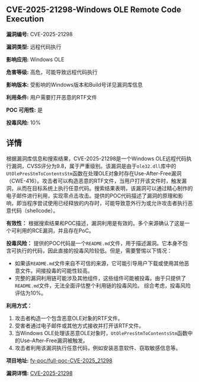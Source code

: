 ## CVE-2025-21298-Windows OLE Remote Code Execution

**漏洞编号:** CVE-2025-21298

**漏洞类型:** 远程代码执行

**影响应用:** Windows OLE

**危害等级:** 高危，可能导致远程代码执行

**影响版本:** 受影响的Windows版本和Build号详见漏洞库信息

**利用条件:** 用户需要打开恶意的RTF文件

**POC 可用性:** 是

**投毒风险:** 10%

## 详情

根据漏洞库信息和搜索结果，CVE-2025-21298是一个Windows OLE远程代码执行漏洞，CVSS评分为9.8，属于严重级别。该漏洞是由于`ole32.dll`库中的`UtOlePresStmToContentsStm`函数在处理OLE对象时存在Use-After-Free漏洞（CWE-416）。攻击者可以构造恶意的RTF文件，当用户打开该文件时，触发漏洞，从而在目标系统上执行任意代码。搜索结果表明，该漏洞可以通过精心制作的电子邮件进行利用，实现零点击攻击。提供的POC代码描述了漏洞的原理和影响，即当程序尝试使用已经释放的内存时，可能导致意外行为或允许攻击者执行恶意代码（shellcode）。

**有效性：**
根据搜索结果和POC描述，漏洞利用是有效的。多个来源确认了这是一个可利用的RCE漏洞，并且存在PoC。

**投毒风险：**
提供的POC代码是一个`README.md`文件，用于描述漏洞。它本身不包含可执行的代码，因此直接的投毒风险较低。但是，需要警惕以下情况：
*   如果该`README.md`文件来自不可信的来源，它可能引导用户下载或使用其他恶意文件。间接投毒的可能性较高。
*   完整的漏洞利用链可能涉及其他组件，这些组件可能被投毒。由于只提供了`README.md`文件，无法全面评估整个利用链的投毒风险。
综合考虑，投毒风险评估为10%。

**利用方式：**
1.  攻击者构造一个包含恶意OLE对象的RTF文件。
2.  受害者通过电子邮件或其他方式接收并打开该RTF文件。
3.  当Windows OLE处理该恶意OLE对象时，`UtOlePresStmToContentsStm`函数中的Use-After-Free漏洞被触发。
4.  攻击者利用该漏洞执行任意代码，例如安装恶意软件、窃取敏感信息等。

**项目地址:** [fy-poc/full-poc-CVE-2025_21298](https://github.com/fy-poc/full-poc-CVE-2025_21298)

**漏洞详情:** [CVE-2025-21298](https://nvd.nist.gov/vuln/detail/CVE-2025-21298)
